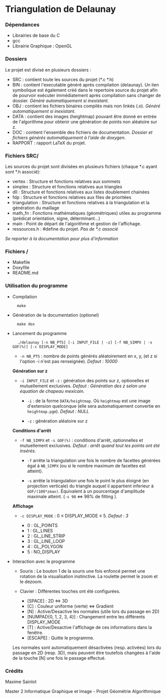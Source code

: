 Triangulation de Delaunay
=========================

### Dépendances ###

 * Librairies de base du C
 * gcc
 * Librairie Graphique : OpenGL

### Dossiers ###

Le projet est divisé en plusieurs dossiers :

* SRC : contient toute les sources du projet (*.c *.h)
* BIN : contient l'executable généré après compilation (delaunay). Un lien symbolique est également créé dans le repertoire source du projet afin de pourvoir exécuter immédiatement après compilation sans changer de dossier. _Généré automatiquement si inexistant._ 
* OBJ : contient les fichiers binaires compilés mais non linkés (.o). _Généré automatiquement si inexistant._ 
* DATA : contient des images (heightmap) pouvant être donné en entrée de l'algorithme pour obtenir une génération de points non aléatoire sur z. 
* DOC : contient l'ensemble des fichiers de documentation. _Dossier et fichiers générés automatiquement à l'aide de doxygen_.
* RAPPORT : rapport LaTeX du projet.

### Fichiers SRC/ ###

Les sources du projet sont divisées en plusieurs fichiers (chaque *.c ayant sont *.h associé):

* vertex : Structure et fonctions relatives aux sommets
* simplex : Structure et fonctions relatives aux triangles
* dll : Structure et fonctions relatives aux listes doublement chainées
* fdp : Structure et fonctions relatives aux files de prioritées
* triangulation : Structure et fonctions relatives à la triangulation et la génération du maillage
* math_fn : Fonctions mathématiques (géométriques) utiles au programme (prédicat orientation, signe, déterminant…)
* main : Point de départ de l'algorithme et gestion de l'affichage.
* ressources.h : #define du projet. _Pas de *.c associé_

_Se reporter à la documentation pour plus d'information_

### Fichiers / ###

* Makefile
* Doxyfile
* README.md


### Utilisation du programme ###

* Compilation 

        make

* Génération de la documentation (optionel)

        make dox

* Lancement du programme

        ./delaunay [-n NB_PTS] [-i INPUT_FILE | -z] [-f NB_SIMPX | -s GOF(%)] [-c DISPLAY_MODE]


    * `-n NB_PTS` : nombre de points générés aléatoirement en x, y, (et z si l'option -i n'est pas renseignée). _Defaut : 10000_ 


    __Génération sur z__

    * `-i INPUT_FILE` et `-z` : génération des points sur z, optionelles et mutuellement exclusives. _Defaut : Génération des z selon une équation de chapeau mexicain._

        * `-i` : de la forme `DATA/heightmap`. Où `heightmap` est une image d'extension quelconque (elle sera automatiquement convertie en `heightmap.pgm`). _Defaut : NULL_

        * `-z` : génération aléatoire sur z


    __Conditions d'arrêt__
    
    * `-f NB_SIMPX` et `-s GOF(%)` : conditions d'arrêt, optionnelles et mutuellement exclusives. _Defaut : arrêt quand tout les points ont été insérés._

        * `-f` arrête la triangulation une fois le nombre de facettes générées égal à `NB_SIMPX` (ou si le nombre maximum de facettes est atteint). 

        * `-s` arrête la triangulation une fois le point le plus éloigné (en projection verticale) du triangle auquel il appartient inferieur à `GOF/(100*zmax)`. Équivalent à un pourcentage d'amplitude maximale atteint. (`-s 98`  <=> 98% de fitting ).


    __Affichage__

    * `-c DISPLAY_MODE` : 0 ≤ DISPLAY_MODE ≤ 5. _Defaut : 3_

        * 0 : GL_POINTS
        * 1 : GL_LINES
        * 2 : GL_LINE_STRIP
        * 3 : GL_LINE_LOOP
        * 4 : GL_POLYGON
        * 5 : NO_DISPLAY

* Interaction avec le programme

    * Souris : Le bouton 1 de la souris une fois enfoncé permet une rotation de la visualisation instinctive. La roulette permet le zoom et le dezoom. 

    * Clavier : Différentes touches ont été configurées.

        * [SPACE] : 2D <=> 3D
        * [C] : Couleur uniforme (verte) <=> Gradient
        * [N] : Active/Desactive les normales (utile lors du passage en 2D)
        * [NUMPAD{0, 1, 2, 3, 4}] : Changement entre les différents DISPLAY_MODE
        * [T] : Active/Desactive l'affichage de ces informations dans la fenêtre.
        * [ESCAPE] : Quitte le programme.

    Les normales sont automatiquement désactivées (resp. activées) lors du passage en 2D (resp. 3D), mais peuvent être toutefois changées à l'aide de la touche [N] une fois le passage effectué.

### Crédits ###

Maxime Sainlot

Master 2 Informatique Graphique et Image - Projet Géométrie Algorithmique
